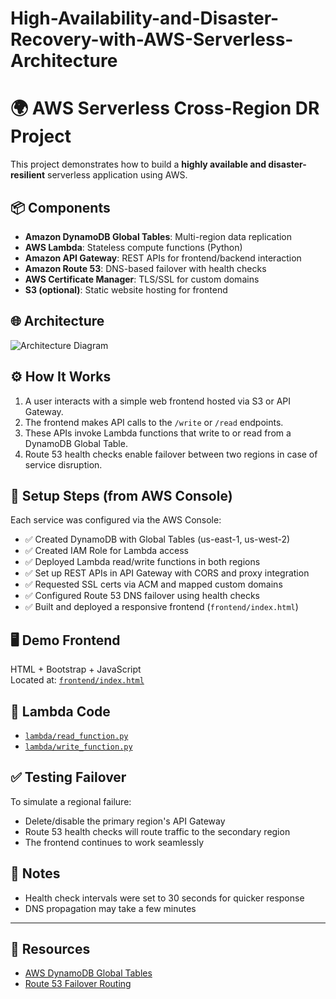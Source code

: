 # High-Availability-and-Disaster-Recovery-with-AWS-Serverless-Architecture


# 🌍 AWS Serverless Cross-Region DR Project

This project demonstrates how to build a **highly available and disaster-resilient** serverless application using AWS.

## 📦 Components

- **Amazon DynamoDB Global Tables**: Multi-region data replication
- **AWS Lambda**: Stateless compute functions (Python)
- **Amazon API Gateway**: REST APIs for frontend/backend interaction
- **Amazon Route 53**: DNS-based failover with health checks
- **AWS Certificate Manager**: TLS/SSL for custom domains
- **S3 (optional)**: Static website hosting for frontend

## 🌐 Architecture

![Architecture Diagram](architecture/diagram.png)

## ⚙️ How It Works

1. A user interacts with a simple web frontend hosted via S3 or API Gateway.
2. The frontend makes API calls to the `/write` or `/read` endpoints.
3. These APIs invoke Lambda functions that write to or read from a DynamoDB Global Table.
4. Route 53 health checks enable failover between two regions in case of service disruption.

## 🔧 Setup Steps (from AWS Console)

Each service was configured via the AWS Console:
- ✅ Created DynamoDB with Global Tables (us-east-1, us-west-2)
- ✅ Created IAM Role for Lambda access
- ✅ Deployed Lambda read/write functions in both regions
- ✅ Set up REST APIs in API Gateway with CORS and proxy integration
- ✅ Requested SSL certs via ACM and mapped custom domains
- ✅ Configured Route 53 DNS failover using health checks
- ✅ Built and deployed a responsive frontend (`frontend/index.html`)

## 🖥️ Demo Frontend

HTML + Bootstrap + JavaScript  
Located at: [`frontend/index.html`](frontend/index.html)

## 📜 Lambda Code

- [`lambda/read_function.py`](lambda/read_function.py)
- [`lambda/write_function.py`](lambda/write_function.py)

## ✅ Testing Failover

To simulate a regional failure:
- Delete/disable the primary region's API Gateway
- Route 53 health checks will route traffic to the secondary region
- The frontend continues to work seamlessly

## 📌 Notes

- Health check intervals were set to 30 seconds for quicker response
- DNS propagation may take a few minutes

---

## 🔗 Resources
- [AWS DynamoDB Global Tables](https://docs.aws.amazon.com/amazondynamodb/latest/developerguide/GlobalTables.html)
- [Route 53 Failover Routing](https://docs.aws.amazon.com/Route53/latest/DeveloperGuide/routing-policy.html#routing-policy-failover)

